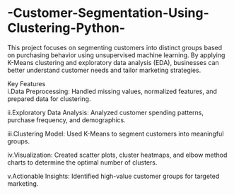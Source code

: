 # -Customer-Segmentation-Using-Clustering-Python-
This project focuses on segmenting customers into distinct groups based on purchasing behavior using unsupervised machine learning. By applying K-Means clustering and exploratory data analysis (EDA), businesses can better understand customer needs and tailor marketing strategies.

Key Features<br>
i.Data Preprocessing: Handled missing values, normalized features, and prepared data for clustering.<br>

ii.Exploratory Data Analysis: Analyzed customer spending patterns, purchase frequency, and demographics.<br>

iii.Clustering Model: Used K-Means to segment customers into meaningful groups.<br>

iv.Visualization: Created scatter plots, cluster heatmaps, and elbow method charts to determine the optimal number of clusters.<br>

v.Actionable Insights: Identified high-value customer groups for targeted marketing.<br>
